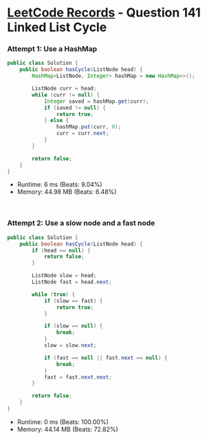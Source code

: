 # [LeetCode Records](../README.md) - Question 141 Linked List Cycle

### Attempt 1: Use a HashMap
```java
public class Solution {
    public boolean hasCycle(ListNode head) {
        HashMap<ListNode, Integer> hashMap = new HashMap<>();

        ListNode curr = head;
        while (curr != null) {
            Integer saved = hashMap.get(curr);
            if (saved != null) {
                return true;
            } else {
                hashMap.put(curr, 0);
                curr = curr.next;
            }
        }

        return false;
    }
}
```
- Runtime: 6 ms (Beats: 9.04%)
- Memory: 44.98 MB (Beats: 6.48%)

<br>

### Attempt 2: Use a slow node and a fast node
```java
public class Solution {
    public boolean hasCycle(ListNode head) {
        if (head == null) {
            return false;
        }

        ListNode slow = head;
        ListNode fast = head.next;

        while (true) {
            if (slow == fast) {
                return true;
            }

            if (slow == null) {
                break;
            }
            slow = slow.next;

            if (fast == null || fast.next == null) {
                break;
            }
            fast = fast.next.next;
        }

        return false;
    }
}
```
- Runtime: 0 ms (Beats: 100.00%)
- Memory: 44.14 MB (Beats: 72.82%)

<br>
